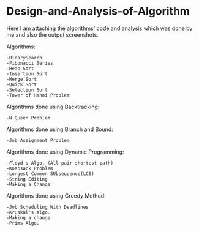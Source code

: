 # Design-and-Analysis-of-Algorithm

Here I am attaching the algorithms' code and analysis which was done by me and also the output screenshots.

Algorithms:

    -BinarySearch
    -Fibonacci Series
    -Heap Sort
    -Insertion Sort
    -Merge Sort
    -Quick Sort
    -Selection Sort
    -Tower of Hanoi Problem

Algorithms done using Backtracking:

    -N Queen Problem

Algorithms done using Branch and Bound:

    -Job Assignment Problem

Algorithms done using Dynamic Programming:

    -Floyd's Algo. (All pair shortest path)
    -Knapsack Problem
    -Longest Common SUbsequence(LCS)
    -String Editing
    -Making a Change

Algorithms done using Greedy Method:

    -Job Scheduling With Deadlines
    -Kruskal's Algo.
    -Making a change
    -Prims Algo.
